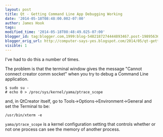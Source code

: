 ```yaml
---
layout: post
title: Qt - Getting Command Line App Debugging Working
date: '2014-05-18T08:48:00.002-07:00'
author: James Hook
tags: 
modified_time: '2014-05-18T08:48:49.025-07:00'
blogger_id: tag:blogger.com,1999:blog-5482187274444893467.post-1989563686747825293
blogger_orig_url: http://computer-says-yes.blogspot.com/2014/05/qt-getting-command-line-app-debugging.html
visible: 1
---
```


I've had to do this a number of times. 

The problem is that the terminal window gives the message "Cannot connect creator comm socket" when you try to debug a Command Line application.  

```
$ sudo su -
# echo 0 > /proc/sys/kernel/yama/ptrace_scope
```
and, in QtCreator itself, go to Tools->Options->Environment->General and set the Terminal to be: 

```
/usr/bin/xterm -e
```

```yama/ptrace_scope``` is a kernel configuration setting that controls whether or not one process can see the memory of another process.